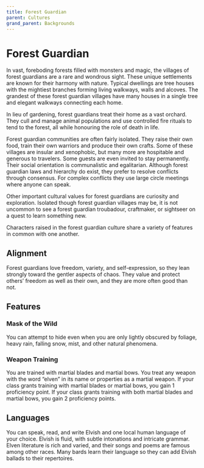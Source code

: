 ```yaml
---
title: Forest Guardian
parent: Cultures
grand_parent: Backgrounds
---
```


# Forest Guardian
In vast, foreboding forests filled with monsters and magic, the villages of forest guardians are a rare and wondrous sight. These unique settlements are known for their harmony with nature. Typical dwellings are tree houses with the mightiest branches forming living walkways, walls and alcoves. The grandest of these forest guardian villages have many houses in a single tree and elegant walkways connecting each home.

In lieu of gardening, forest guardians treat their home as a vast orchard. They cull and manage animal populations and use controlled fire rituals to tend to the forest, all while honouring the role of death in life.

Forest guardian communities are often fairly isolated. They raise their own food, train their own warriors and produce their own crafts. Some of these villages are insular and xenophobic, but many more are hospitable and generous to travelers. Some guests are even invited to stay permanently. Their social orientation is communalistic and egalitarian. Although forest guardian laws and hierarchy do exist, they prefer to resolve conflicts through consensus. For complex conflicts they use large circle meetings where anyone can speak.

Other important cultural values for forest guardians are curiosity and exploration. Isolated though forest guardian villages may be, it is not uncommon to see a forest guardian troubadour, craftmaker, or sightseer on a quest to learn something new.

Characters raised in the forest guardian culture share a variety of features in common with one another.

## Alignment
Forest guardians love freedom, variety, and self-expression, so they lean strongly toward the gentler aspects of chaos. They value and protect others’ freedom as well as their own, and they are more often good than not.

## Features

### Mask of the Wild
You can attempt to hide even when you are only lightly obscured by foliage, heavy rain, falling snow, mist, and other natural phenomena.

### Weapon Training
You are trained with martial blades and martial bows. You treat any weapon with the word “elven” in its name or properties as a martial weapon. If your class grants training with martial blades or martial bows, you gain 1 proficiency point. If your class grants training with both martial blades and martial bows, you gain 2 proficiency points.

## Languages
You can speak, read, and write Elvish and one local human language of your choice. Elvish is fluid, with subtle intonations and intricate grammar. Elven literature is rich and varied, and their songs and poems are famous among other races. Many bards learn their language so they can add Elvish ballads to their repertoires.
